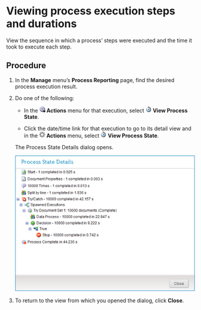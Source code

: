 # Viewing process execution steps and durations 

<head>
  <meta name="guidename" content="Integration"/>
  <meta name="context" content="GUID-ef1b4684-2be9-4919-bed7-09b8d7eba992"/>
</head>


View the sequence in which a process’ steps were executed and the time it took to execute each step.

## Procedure

1.  In the **Manage** menu’s **Process Reporting** page, find the desired process execution result.

2.  Do one of the following:

    -   In the **![Gear or Actions icon](../Images/main-ic-gear-blue-and-arrow-black-16_188e61d7-2204-48ad-b085-15fa4a70615d.jpg) Actions** menu for that execution, select **![View icon](../Images/main-ic-stop-watch_5e536cfd-d71a-4173-a4e9-ecac1664fe1c.jpg) View Process State**.

    -   Click the date/time link for that execution to go to its detail view and in the **![Gray gear](../Images/main-ic-gear-gray_54d864eb-b5de-4ee6-9b31-975dae0a5762.jpg) Actions** menu, select **![View icon](../Images/main-ic-stop-watch_5e536cfd-d71a-4173-a4e9-ecac1664fe1c.jpg) View Process State**.

    The Process State Details dialog opens.

    ![Process state details](../Images/manage-db-view-process-state_81617f3b-95a0-4ac7-9007-552761df4fcf.jpg)

3.  To return to the view from which you opened the dialog, click **Close**.